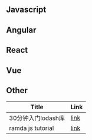 ## Javascript


## Angular


## React


## Vue


## Other

| Title | Link |
| --- | --- |
|30分钟入门lodash库 | [link](https://www.bilibili.com/video/BV1jt41187rm/) |
| ramda js tutorial | [link](https://www.youtube.com/watch?v=Cltoo-NJ2JM&list=PLrhzvIcii6GMeyUfpn-o5xVCH3_UykrzI) |


